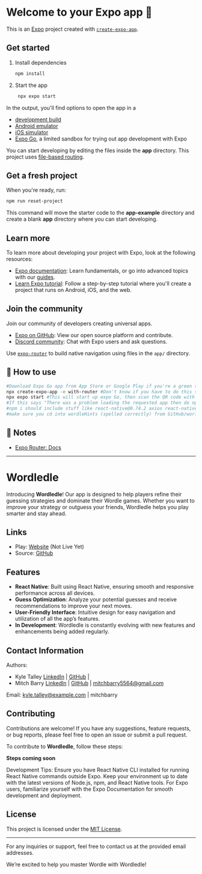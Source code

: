 # Welcome to your Expo app 👋

This is an [Expo](https://expo.dev) project created with [`create-expo-app`](https://www.npmjs.com/package/create-expo-app).

## Get started

1. Install dependencies

   ```bash
   npm install
   ```

2. Start the app

   ```bash
    npx expo start
   ```

In the output, you'll find options to open the app in a

- [development build](https://docs.expo.dev/develop/development-builds/introduction/)
- [Android emulator](https://docs.expo.dev/workflow/android-studio-emulator/)
- [iOS simulator](https://docs.expo.dev/workflow/ios-simulator/)
- [Expo Go](https://expo.dev/go), a limited sandbox for trying out app development with Expo

You can start developing by editing the files inside the **app** directory. This project uses [file-based routing](https://docs.expo.dev/router/introduction).

## Get a fresh project

When you're ready, run:

```bash
npm run reset-project
```

This command will move the starter code to the **app-example** directory and create a blank **app** directory where you can start developing.

## Learn more

To learn more about developing your project with Expo, look at the following resources:

- [Expo documentation](https://docs.expo.dev/): Learn fundamentals, or go into advanced topics with our [guides](https://docs.expo.dev/guides).
- [Learn Expo tutorial](https://docs.expo.dev/tutorial/introduction/): Follow a step-by-step tutorial where you'll create a project that runs on Android, iOS, and the web.

## Join the community

Join our community of developers creating universal apps.

- [Expo on GitHub](https://github.com/expo/expo): View our open source platform and contribute.
- [Discord community](https://chat.expo.dev): Chat with Expo users and ask questions.

Use [`expo-router`](https://docs.expo.dev/router/introduction/) to build native navigation using files in the `app/` directory.

## 🚀 How to use

```sh
#Download Expo Go app from App Store or Google Play if you're a green texter
npx create-expo-app -e with-router #Don't know if you have to do this since I already did it
npx expo start #This will start up expo Go, then scan the QR code with your Expo GO App
#If this says "There was a problem loading the requested app then do npm i -g expo-cli, and then expo-cli start --tunnel //MIGHT BE DEPRECATED IF IT'S DEPRECATED GOOD LUCK
#npm i should include stuff like react-native@0.74.2 axios react-native-dotenv
#make sure you cd into wordleHints (spelled correctly) from GitHub/worldeHints (spelled incorrectly- toooootally on purpose). worldeHints/wordleHints. It doesn't want me to rename the file it's in sorry

```

## 📝 Notes

-   [Expo Router: Docs](https://docs.expo.dev/router/introduction/)

---

# Wordledle

Introducing **Wordledle**! Our app is designed to help players refine their guessing strategies and dominate their Wordle games. Whether you want to improve your strategy or outguess your friends, Wordledle helps you play smarter and stay ahead.

## Links

- Play: [Website](...) (Not Live Yet)
- Source: [GitHub](TBD)

## Features

- **React Native**: Built using React Native, ensuring smooth and responsive performance across all devices.
- **Guess Optimization**: Analyze your potential guesses and receive recommendations to improve your next moves.
- **User-Friendly Interface**: Intuitive design for easy navigation and utilization of all the app’s features.
- **In Development**: Wordledle is constantly evolving with new features and enhancements being added regularly.

## Contact Information

Authors:
- Kyle Talley [LinkedIn](https://www.linkedin.com/in/kyledtalley/) | [GitHub](https://github.com/kyledtalley) | 
- Mitch Barry [LinkedIn](https://www.linkedin.com/in/mitch-barry/) | [GitHub](https://github.com/mitchbarry) | mitchbarry5564@gmail.com

Email: kyle.talley@example.com | mitchbarry

## Contributing

Contributions are welcome! If you have any suggestions, feature requests, or bug reports, please feel free to open an issue or submit a pull request.

To contribute to **Wordledle**, follow these steps:

**Steps coming soon**

Development Tips:
Ensure you have React Native CLI installed for running React Native commands outside Expo.
Keep your environment up to date with the latest versions of Node.js, npm, and React Native tools.
For Expo users, familiarize yourself with the Expo Documentation for smooth development and deployment.

## License

This project is licensed under the [MIT License](LICENSE.md).

---

For any inquiries or support, feel free to contact us at the provided email addresses.

We’re excited to help you master Wordle with Wordledle!